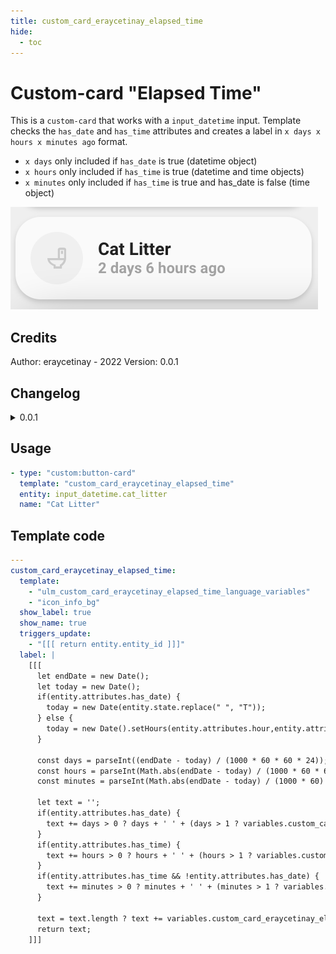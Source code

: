 ```yaml
---
title: custom_card_eraycetinay_elapsed_time
hide:
  - toc
---
```

<!-- markdownlint-disable MD046 -->

# Custom-card "Elapsed Time"

This is a `custom-card` that works with a `input_datetime` input.
Template checks the `has_date` and `has_time` attributes and creates a label in `x days x hours x minutes ago` format.

- `x days` only included if `has_date` is true (datetime object)
- `x hours` only included if `has_time` is true (datetime and time objects)
- `x minutes` only included if `has_time` is true and has_date is false (time object)

![Generic](../../docs/assets/img/custom_card_eraycetinay_elapsed_time.png)

## Credits

Author: eraycetinay - 2022
Version: 0.0.1

## Changelog

<details>
  <summary>0.0.1</summary>
  Initial release
</details>

## Usage

```yaml
- type: "custom:button-card"
  template: "custom_card_eraycetinay_elapsed_time"
  entity: input_datetime.cat_litter
  name: "Cat Litter"
```

## Template code

```yaml
---
custom_card_eraycetinay_elapsed_time:
  template:
    - "ulm_custom_card_eraycetinay_elapsed_time_language_variables"
    - "icon_info_bg"
  show_label: true
  show_name: true
  triggers_update:
    - "[[[ return entity.entity_id ]]]"
  label: |
    [[[
      let endDate = new Date();
      let today = new Date();
      if(entity.attributes.has_date) {
        today = new Date(entity.state.replace(" ", "T"));
      } else { 
        today = new Date().setHours(entity.attributes.hour,entity.attributes.minute,entity.attributes.second);
      }

      const days = parseInt((endDate - today) / (1000 * 60 * 60 * 24));
      const hours = parseInt(Math.abs(endDate - today) / (1000 * 60 * 60) % 24);
      const minutes = parseInt(Math.abs(endDate - today) / (1000 * 60) % 60);

      let text = '';
      if(entity.attributes.has_date) {
        text += days > 0 ? days + ' ' + (days > 1 ? variables.custom_card_eraycetinay_elapsed_time_days : variables.custom_card_eraycetinay_elapsed_time_day) +' ' : '';
      }
      if(entity.attributes.has_time) {
        text += hours > 0 ? hours + ' ' + (hours > 1 ? variables.custom_card_eraycetinay_elapsed_time_hours : variables.custom_card_eraycetinay_elapsed_time_hour) +' ' : '';
      }
      if(entity.attributes.has_time && !entity.attributes.has_date) {
        text += minutes > 0 ? minutes + ' ' + (minutes > 1 ? variables.custom_card_eraycetinay_elapsed_time_minutes : variables.custom_card_eraycetinay_elapsed_time_minute) +' ' : '';
      }

      text = text.length ? text += variables.custom_card_eraycetinay_elapsed_time_ago : variables.custom_card_eraycetinay_elapsed_time_justnow;
      return text;
    ]]]
```
